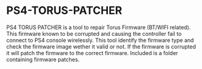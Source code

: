 # PS4-TORUS-PATCHER

PS4 TORUS PATCHER is a tool to repair Torus Firmware (BT/WIFI related). This firmware known to be corrupted and causing the controller fail to connect to PS4 console wirelessly. This tool identify the firmware type and check the firmware image wether it valid or not. If the firmware is corrupted it will patch the firmware to the correct firmware. Included is a folder containing firmware patches.
